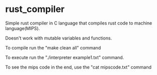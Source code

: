 # rust_compiler


Simple rust compiler in C language that compiles rust code to machine language(MIPS).

Doesn't work with mutable variables and functions.

To compile run the "make clean all" command

To execute run the "./interpreter example1.txt" command.

To see the mips code in the end, use the "cat mipscode.txt" command

